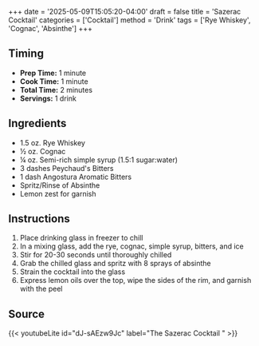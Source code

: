+++
date = '2025-05-09T15:05:20-04:00'
draft = false
title = 'Sazerac Cocktail'
categories = ['Cocktail']
method = 'Drink'
tags = ['Rye Whiskey', 'Cognac', 'Absinthe']
+++

## Timing

- **Prep Time:** 1 minute
- **Cook Time:** 1 minute
- **Total Time:** 2 minutes
- **Servings:** 1 drink

## Ingredients

- 1.5 oz. Rye Whiskey
- ½ oz. Cognac
- ¼ oz. Semi-rich simple syrup (1.5:1 sugar:water)
- 3 dashes Peychaud's Bitters
- 1 dash Angostura Aromatic Bitters
- Spritz/Rinse of Absinthe
- Lemon zest for garnish

## Instructions

1. Place drinking glass in freezer to chill
2. In a mixing glass, add the rye, cognac, simple syrup, bitters, and ice
3. Stir for 20-30 seconds until thoroughly chilled
4. Grab the chilled glass and spritz with 8 sprays of absinthe
5. Strain the cocktail into the glass
6. Express lemon oils over the top, wipe the sides of the rim, and garnish with the peel

## Source

{{< youtubeLite id="dJ-sAEzw9Jc" label="The Sazerac Cocktail " >}}
